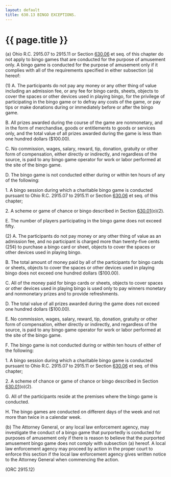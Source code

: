```yaml
---
layout: default 
title: 630.13 BINGO EXCEPTIONS.
---
```


{{ page.title }}
================

​(a) Ohio R.C. 2915.07 to 2915.11 or Section [630.06](2f39f2d4.html) et
seq. of this chapter do not apply to bingo games that are conducted for
the purpose of amusement only. A bingo game is conducted for the purpose
of amusement only if it complies with all of the requirements specified
in either subsection (a) hereof:

​(1) A. The participants do not pay any money or any other thing of
value including an admission fee, or any fee for bingo cards, sheets,
objects to cover the spaces or other devices used in playing bingo, for
the privilege of participating in the bingo game or to defray any costs
of the game, or pay tips or make donations during or immediately before
or after the bingo game.

B. All prizes awarded during the course of the game are nonmonetary, and
in the form of merchandise, goods or entitlements to goods or services
only, and the total value of all prizes awarded during the game is less
than one hundred dollars (\$100.00).

C. No commission, wages, salary, reward, tip, donation, gratuity or
other form of compensation, either directly or indirectly, and
regardless of the source, is paid to any bingo game operator for work or
labor performed at the site of the bingo game.

D. The bingo game is not conducted either during or within ten hours of
any of the following:

​1. A bingo session during which a charitable bingo game is conducted
pursuant to Ohio R.C. 2915.07 to 2915.11 or Section
[630.06](2f39f2d4.html) et seq. of this chapter;

​2. A scheme or game of chance or bingo described in Section
[630.01](2e6c03fb.html)(o)(2).

E. The number of players participating in the bingo game does not exceed
fifty.

​(2) A. The participants do not pay money or any other thing of value as
an admission fee, and no participant is charged more than twenty-five
cents (25¢) to purchase a bingo card or sheet, objects to cover the
spaces or other devices used in playing bingo.

B. The total amount of money paid by all of the participants for bingo
cards or sheets, objects to cover the spaces or other devices used in
playing bingo does not exceed one hundred dollars (\$100.00).

C. All of the money paid for bingo cards or sheets, objects to cover
spaces or other devices used in playing bingo is used only to pay
winners monetary and nonmonetary prizes and to provide refreshments.

D. The total value of all prizes awarded during the game does not exceed
one hundred dollars (\$100.00).

E. No commission, wages, salary, reward, tip, donation, gratuity or
other form of compensation, either directly or indirectly, and
regardless of the source, is paid to any bingo game operator for work or
labor performed at the site of the bingo game.

F. The bingo game is not conducted during or within ten hours of either
of the following:

​1. A bingo session during which a charitable bingo game is conducted
pursuant to Ohio R.C. 2915.07 to 2915.11 or Section
[630.06](2f39f2d4.html) et seq. of this chapter;

​2. A scheme of chance or game of chance or bingo described in Section
[630.01](2e6c03fb.html)(o)(2).

G. All of the participants reside at the premises where the bingo game
is conducted.

H. The bingo games are conducted on different days of the week and not
more than twice in a calendar week.

​(b) The Attorney General, or any local law enforcement agency, may
investigate the conduct of a bingo game that purportedly is conducted
for purposes of amusement only if there is reason to believe that the
purported amusement bingo game does not comply with subsection (a)
hereof. A local law enforcement agency may proceed by action in the
proper court to enforce this section if the local law enforcement agency
gives written notice to the Attorney General when commencing the action.

(ORC 2915.12)

